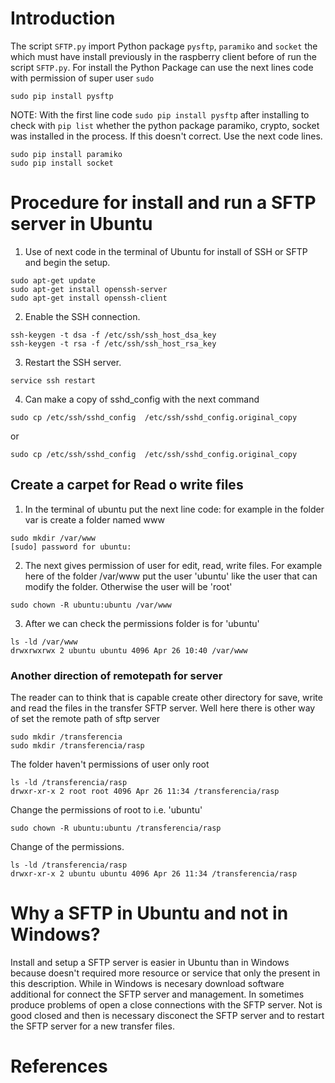 # Introduction

The script `SFTP.py` import Python package `pysftp`, `paramiko` and `socket` the which must have install previously in the raspberry client before of run the script `SFTP.py`. For install the Python Package can use the next lines code with permission of super user `sudo`
```
sudo pip install pysftp

```
NOTE: With the first line code `sudo pip install pysftp` after installing to check with `pip list` whether the python package paramiko, crypto, socket was installed in the process. If this doesn't correct. Use the next code lines.  
```
sudo pip install paramiko
sudo pip install socket
```

# Procedure for install and run a SFTP server in Ubuntu
1. Use of next code in the terminal of Ubuntu for install of SSH or SFTP and begin the setup.

```
sudo apt-get update
sudo apt-get install openssh-server
sudo apt-get install openssh-client
```

2. Enable the SSH connection.

```
ssh-keygen -t dsa -f /etc/ssh/ssh_host_dsa_key
ssh-keygen -t rsa -f /etc/ssh/ssh_host_rsa_key
```

3. Restart the SSH server.

```
service ssh restart
```

4. Can make a copy of sshd_config with the next command
```
sudo cp /etc/ssh/sshd_config  /etc/ssh/sshd_config.original_copy
```
or 
```
sudo cp /etc/ssh/sshd_config  /etc/ssh/sshd_config.original_copy
```

## Create a carpet for Read o write files

1. In the terminal of ubuntu put the next line code: for example in the folder var is create a folder named www
```
sudo mkdir /var/www
[sudo] password for ubuntu: 
```
2. The next gives permission of user for edit, read, write files. For example here of the folder /var/www put the user 'ubuntu' like the user that can modify the folder. Otherwise the user will be 'root' 
```
sudo chown -R ubuntu:ubuntu /var/www
```
3. After we can check the permissions folder is for 'ubuntu'
```
ls -ld /var/www
drwxrwxrwx 2 ubuntu ubuntu 4096 Apr 26 10:40 /var/www
```
### Another direction of remotepath for server  

The reader can to think that is capable create other directory for save, write and read the files in the transfer SFTP server. Well here there is other way of set the remote path of sftp server

```
sudo mkdir /transferencia
sudo mkdir /transferencia/rasp
```

The folder haven't permissions of user only root
```
ls -ld /transferencia/rasp
drwxr-xr-x 2 root root 4096 Apr 26 11:34 /transferencia/rasp
```
Change the permissions of root to i.e. 'ubuntu'
```
sudo chown -R ubuntu:ubuntu /transferencia/rasp
```
Change of the permissions.
```
ls -ld /transferencia/rasp
drwxr-xr-x 2 ubuntu ubuntu 4096 Apr 26 11:34 /transferencia/rasp
```

# Why a SFTP in Ubuntu and not in Windows?

Install and setup a SFTP server is easier in Ubuntu than in Windows because doesn't required more resource or service that only the present in this description. While in Windows is necesary download software additional for connect the SFTP server and management. In sometimes produce problems of open a close connections with the SFTP server.  Not is good closed and then is necessary disconect the SFTP server and to restart the SFTP server for a new transfer files. 


# References

